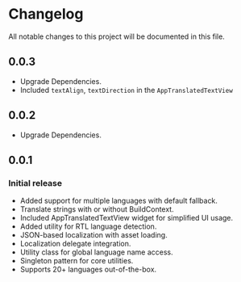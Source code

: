 # Changelog

All notable changes to this project will be documented in this file.


## 0.0.3
- Upgrade Dependencies.
- Included `textAlign`, `textDirection` in the `AppTranslatedTextView`
  

## 0.0.2
- Upgrade Dependencies.

## 0.0.1
### Initial release
- Added support for multiple languages with default fallback.
- Translate strings with or without BuildContext.
- Included AppTranslatedTextView widget for simplified UI usage.
- Added utility for RTL language detection.
- JSON-based localization with asset loading.
- Localization delegate integration.
- Utility class for global language name access.
- Singleton pattern for core utilities.
- Supports 20+ languages out-of-the-box.

